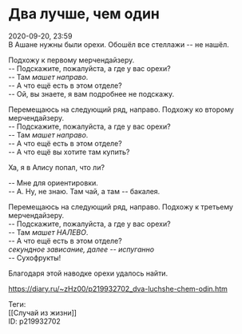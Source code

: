 Два лучше, чем один
====================

   
 2020-09-20, 23:59   
  В Ашане нужны были орехи. Обошёл все стеллажи -- не нашёл.   
   
 Подхожу к первому мерчендайзеру.   
 -- Подскажите, пожалуйста, а где у вас орехи?   
 -- Там *машет направо*.   
 -- А что ещё есть в этом отделе?   
 -- Ой, вы знаете, я вам подробнее не подскажу.   
   
 Перемещаюсь на следующий ряд, направо. Подхожу ко второму мерчендайзеру.   
 -- Подскажите, пожалуйста, а где у вас орехи?   
 -- Там *машет направо*.   
 -- А что ещё есть в этом отделе?   
 -- А что ещё вы хотите там купить?   
   
 Ха, я в Алису попал, что ли?   
   
 -- Мне для ориентировки.   
 -- А. Ну, не знаю. Там чай, а там -- бакалея.   
   
 Перемещаюсь на следующий ряд, направо. Подхожу к третьему мерчендайзеру.   
 -- Подскажите, пожалуйста, а где у вас орехи?   
 -- Там *машет НАЛЕВО*.   
 -- А что ещё есть в этом отделе?   
 *секундное зависание, далее -- испуганно*   
 -- Сухофрукты!   
   
 Благодаря этой наводке орехи удалось найти.   
    
 <https://diary.ru/~zHz00/p219932702_dva-luchshe-chem-odin.htm>   
   
 Теги:   
 [[Случай из жизни]]   
 ID: p219932702